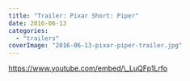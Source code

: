 ```yaml
---
title: "Trailer: Pixar Short: Piper"
date: 2016-06-13
categories:
  - "trailers"
coverImage: "2016-06-13-pixar-piper-trailer.jpg"
---
```


https://www.youtube.com/embed/\_LuQFp1Lrfo
